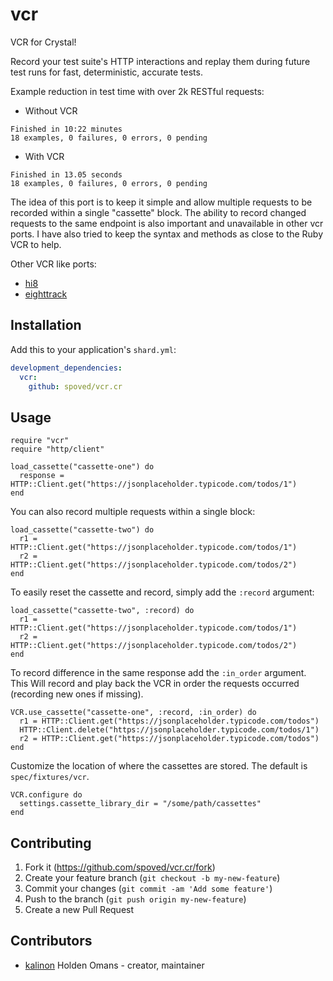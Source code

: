# vcr

VCR for Crystal!

Record your test suite's HTTP interactions and replay them during future test runs for fast, deterministic, accurate tests.

Example reduction in test time with over 2k RESTful requests:

* Without VCR
```
Finished in 10:22 minutes
18 examples, 0 failures, 0 errors, 0 pending
```

* With VCR
```
Finished in 13.05 seconds
18 examples, 0 failures, 0 errors, 0 pending
```

The idea of this port is to keep it simple and allow multiple requests to be recorded within a single "cassette" block. The ability to record changed requests to the same endpoint is also important and unavailable in other vcr ports. I have also tried to keep the syntax and methods as close to the Ruby VCR to help.

Other VCR like ports:
* [hi8](https://github.com/vonKingsley/hi8.cr)
* [eighttrack](https://github.com/russ/eighttrack)


## Installation

Add this to your application's `shard.yml`:

```yaml
development_dependencies:
  vcr:
    github: spoved/vcr.cr
```

## Usage

```crystal
require "vcr"
require "http/client"

load_cassette("cassette-one") do
  response = HTTP::Client.get("https://jsonplaceholder.typicode.com/todos/1")
end
```

You can also record multiple requests within a single block:

```crystal
load_cassette("cassette-two") do
  r1 = HTTP::Client.get("https://jsonplaceholder.typicode.com/todos/1")
  r2 = HTTP::Client.get("https://jsonplaceholder.typicode.com/todos/2")
end
```

To easily reset the cassette and record, simply add the `:record` argument:

```crystal
load_cassette("cassette-two", :record) do
  r1 = HTTP::Client.get("https://jsonplaceholder.typicode.com/todos/1")
  r2 = HTTP::Client.get("https://jsonplaceholder.typicode.com/todos/2")
end
```

To record difference in the same response add the `:in_order` argument. This Will
record and play back the VCR in order the requests occurred (recording new ones if missing).

```crystal
VCR.use_cassette("cassette-one", :record, :in_order) do
  r1 = HTTP::Client.get("https://jsonplaceholder.typicode.com/todos")
  HTTP::Client.delete("https://jsonplaceholder.typicode.com/todos/1")
  r2 = HTTP::Client.get("https://jsonplaceholder.typicode.com/todos")
end
```

Customize the location of where the cassettes are stored. The default is `spec/fixtures/vcr`.

```crystal
VCR.configure do
  settings.cassette_library_dir = "/some/path/cassettes"
end
```

## Contributing

1. Fork it (<https://github.com/spoved/vcr.cr/fork>)
2. Create your feature branch (`git checkout -b my-new-feature`)
3. Commit your changes (`git commit -am 'Add some feature'`)
4. Push to the branch (`git push origin my-new-feature`)
5. Create a new Pull Request

## Contributors

- [kalinon](https://github.com/kalinon) Holden Omans - creator, maintainer
